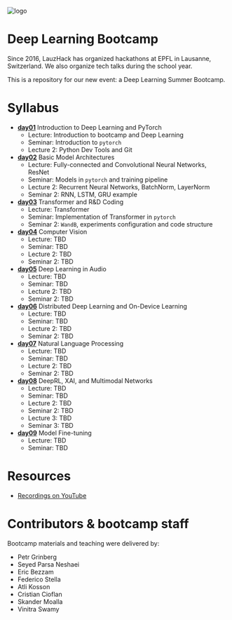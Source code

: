 ![logo](docs/logo.png)

# Deep Learning Bootcamp

Since 2016, LauzHack has organized hackathons at EPFL in Lausanne, Switzerland. We also organize tech talks during the school year. 

This is a repository for our new event: a Deep Learning Summer Bootcamp.

# Syllabus

- [__day01__](./day01) Introduction to Deep Learning and PyTorch
    - Lecture: Introduction to bootcamp and Deep Learning
    - Seminar: Introduction to `pytorch`
    - Lecture 2: Python Dev Tools and Git
- [__day02__](./day02) Basic Model Architectures
    - Lecture: Fully-connected and Convolutional Neural Networks, ResNet
    - Seminar: Models in `pytorch` and training pipeline
    - Lecture 2: Recurrent Neural Networks, BatchNorm, LayerNorm
    - Seminar 2: RNN, LSTM, GRU example
- [__day03__](./day03) Transformer and R&D Coding
    - Lecture: Transformer
    - Seminar: Implementation of Transformer in `pytorch`
    - Seminar 2: `WandB`, experiments configuration and code structure  
- [__day04__](./day04) Computer Vision
    - Lecture: TBD
    - Seminar: TBD
    - Lecture 2: TBD
    - Seminar 2: TBD
- [__day05__](./day05) Deep Learning in Audio
    - Lecture: TBD
    - Seminar: TBD
    - Lecture 2: TBD
    - Seminar 2: TBD
- [__day06__](./day06) Distributed Deep Learning and On-Device Learning
    - Lecture: TBD
    - Seminar: TBD
    - Lecture 2: TBD
    - Seminar 2: TBD
- [__day07__](./day07) Natural Language Processing
    - Lecture: TBD
    - Seminar: TBD
    - Lecture 2: TBD
    - Seminar 2: TBD
- [__day08__](./day08) DeepRL, XAI, and Multimodal Networks
    - Lecture: TBD
    - Seminar: TBD
    - Lecture 2: TBD
    - Seminar 2: TBD
    - Lecture 3: TBD
    - Seminar 3: TBD
- [__day09__](./day09) Model Fine-tuning
    - Lecture: TBD
    - Seminar: TBD

# Resources

* [Recordings on YouTube](TBA)

# Contributors & bootcamp staff

Bootcamp materials and teaching were delivered by:

- Petr Grinberg
- Seyed Parsa Neshaei
- Eric Bezzam
- Federico Stella
- Atli Kosson
- Cristian Cioflan
- Skander Moalla
- Vinitra Swamy